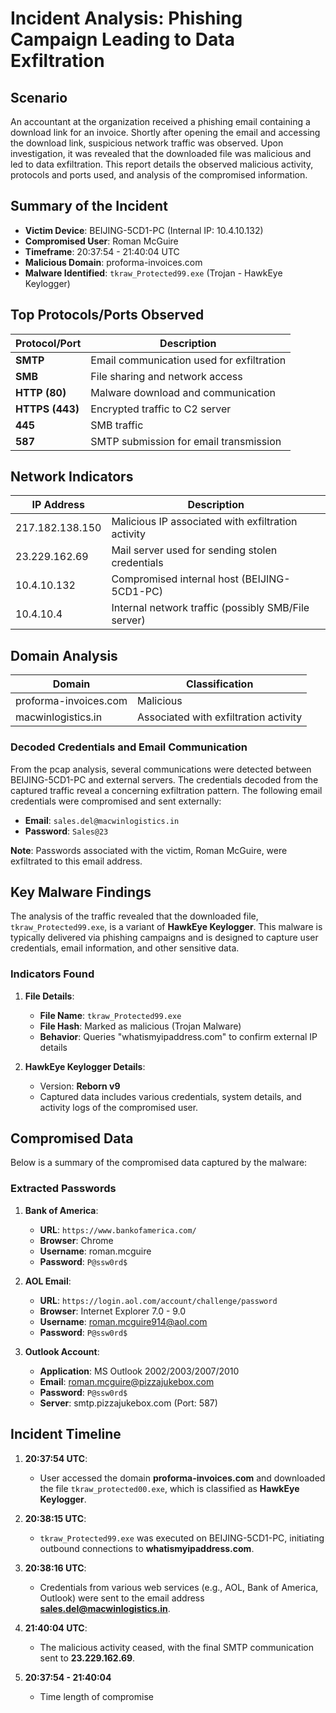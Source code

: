 # Incident Analysis: Phishing Campaign Leading to Data Exfiltration

## Scenario

An accountant at the organization received a phishing email containing a download link for an invoice. Shortly after opening the email and accessing the download link, suspicious network traffic was observed. Upon investigation, it was revealed that the downloaded file was malicious and led to data exfiltration. This report details the observed malicious activity, protocols and ports used, and analysis of the compromised information.

## Summary of the Incident

- **Victim Device**: BEIJING-5CD1-PC (Internal IP: 10.4.10.132)
- **Compromised User**: Roman McGuire
- **Timeframe**: 20:37:54 - 21:40:04 UTC
- **Malicious Domain**: proforma-invoices.com
- **Malware Identified**: `tkraw_Protected99.exe` (Trojan - HawkEye Keylogger)

## Top Protocols/Ports Observed

| Protocol/Port   | Description                      |
| --------------- | -------------------------------- |
| **SMTP**        | Email communication used for exfiltration |
| **SMB**         | File sharing and network access  |
| **HTTP (80)**   | Malware download and communication |
| **HTTPS (443)** | Encrypted traffic to C2 server   |
| **445**         | SMB traffic                      |
| **587**         | SMTP submission for email transmission |

## Network Indicators

| IP Address       | Description                                 |
| ---------------- | ------------------------------------------- |
| 217.182.138.150  | Malicious IP associated with exfiltration activity |
| 23.229.162.69    | Mail server used for sending stolen credentials |
| 10.4.10.132      | Compromised internal host (BEIJING-5CD1-PC) |
| 10.4.10.4        | Internal network traffic (possibly SMB/File server) |

## Domain Analysis

| Domain                  | Classification  |
| ----------------------- | --------------- |
| proforma-invoices.com   | Malicious       |
| macwinlogistics.in      | Associated with exfiltration activity |

### Decoded Credentials and Email Communication

From the pcap analysis, several communications were detected between BEIJING-5CD1-PC and external servers. The credentials decoded from the captured traffic reveal a concerning exfiltration pattern. The following email credentials were compromised and sent externally:

- **Email**: `sales.del@macwinlogistics.in`
- **Password**: `Sales@23`

**Note**: Passwords associated with the victim, Roman McGuire, were exfiltrated to this email address.

## Key Malware Findings

The analysis of the traffic revealed that the downloaded file, `tkraw_Protected99.exe`, is a variant of **HawkEye Keylogger**. This malware is typically delivered via phishing campaigns and is designed to capture user credentials, email information, and other sensitive data. 

### Indicators Found

1. **File Details**:
   - **File Name**: `tkraw_Protected99.exe`
   - **File Hash**: Marked as malicious (Trojan Malware)
   - **Behavior**: Queries "whatismyipaddress.com" to confirm external IP details

2. **HawkEye Keylogger Details**:
   - Version: **Reborn v9**
   - Captured data includes various credentials, system details, and activity logs of the compromised user.

## Compromised Data

Below is a summary of the compromised data captured by the malware:

### Extracted Passwords

1. **Bank of America**:
   - **URL**: `https://www.bankofamerica.com/`
   - **Browser**: Chrome
   - **Username**: roman.mcguire
   - **Password**: `P@ssw0rd$`

2. **AOL Email**:
   - **URL**: `https://login.aol.com/account/challenge/password`
   - **Browser**: Internet Explorer 7.0 - 9.0
   - **Username**: roman.mcguire914@aol.com
   - **Password**: `P@ssw0rd$`

3. **Outlook Account**:
   - **Application**: MS Outlook 2002/2003/2007/2010
   - **Email**: roman.mcguire@pizzajukebox.com
   - **Password**: `P@ssw0rd$`
   - **Server**: smtp.pizzajukebox.com (Port: 587)

## Incident Timeline

1. **20:37:54 UTC**:
   - User accessed the domain **proforma-invoices.com** and downloaded the file `tkraw_protected00.exe`, which is classified as **HawkEye Keylogger**.
   
2. **20:38:15 UTC**:
   - `tkraw_Protected99.exe` was executed on BEIJING-5CD1-PC, initiating outbound connections to **whatismyipaddress.com**.
   
4. **20:38:16 UTC**:
   - Credentials from various web services (e.g., AOL, Bank of America, Outlook) were sent to the email address **sales.del@macwinlogistics.in**.

5. **21:40:04 UTC**:
   - The malicious activity ceased, with the final SMTP communication sent to **23.229.162.69**.
  
6. **20:37:54 - 21:40:04**
   - Time length of compromise
